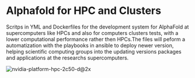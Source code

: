 # Alphafold for HPC and Clusters
Scritps in YML and Dockerfiles for the development system for AlphaFold at supercomputers like HPCs and also for computers clusters tests, with a lower computational performance rather then HPCs.The files will peform a automatization with the playbooks in ansible to deploy newer version, helping scientific computing groups into the updating versions packages and applications at the researchs supercomputers. 

![nvidia-platform-hpc-2c50-d@2x](https://user-images.githubusercontent.com/45772937/186158833-87012ba4-cd46-44df-b6b7-192c2edc41e7.jpg)
